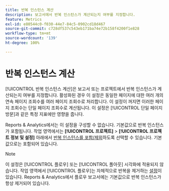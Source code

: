 ```yaml
---
title: 반복 인스턴스 계산
description: 보고서에서 반복 인스턴스가 계산되는지 여부를 지정합니다.
feature: Metrics
exl-id: e80544c0-f030-44e7-84c5-0902cd18d467
source-git-commit: c728df537c543eb171ba74e72b158f4200f1e828
workflow-type: tm+mt
source-wordcount: '139'
ht-degree: 100%

---
```


# 반복 인스턴스 계산

[!UICONTROL 반복 인스턴스 계산]은 보고서 또는 프로젝트에서 반복 인스턴스가 계산되는지 여부를 지정합니다. 활성화된 경우 이 설정은 동일한 페이지에 대한 여러 개의 연속 페이지 조회수를 여러 페이지 조회수로 처리합니다. 이 설정이 꺼지면 이러한 페이지 조회수는 단일 페이지 조회수로 계산됩니다. 이 설정은 [!UICONTROL 단일 페이지 방문]과 같은 특정 지표에만 영향을 줍니다.

Reports &amp; Analytics에서는 이 설정을 구성할 수 없습니다. 기본값으로 반복 인스턴스가 포함됩니다.
작업 영역에서는 **[!UICONTROL 프로젝트]** > **[!UICONTROL 프로젝트 정보 및 설정]** 아래에서 [반복 인스턴스를 포함/제외](/help/analyze/analysis-workspace/build-workspace-project/freeform-overview.md)하도록 선택할 수 있습니다. 기본값으로는 포함되어 있습니다.

>[!NOTE]
>이 설정은 [!UICONTROL 플로우] 또는 [!UICONTROL 폴아웃] 시각화에 적용되지 않습니다. 작업 영역에서 [!UICONTROL 플로우]는 자체적으로 반복을 제거하는 [설정](/help/analyze/analysis-workspace/visualizations/c-flow/create-flow.md)이 있습니다. Reports &amp; Analytics에서 플로우 보고서에는 기본값으로 반복 인스턴스가 항상 제거되어 있습니다.
